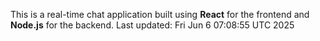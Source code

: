 This is a real-time chat application built using **React** for the frontend and **Node.js** for the backend.
Last updated: Fri Jun  6 07:08:55 UTC 2025
